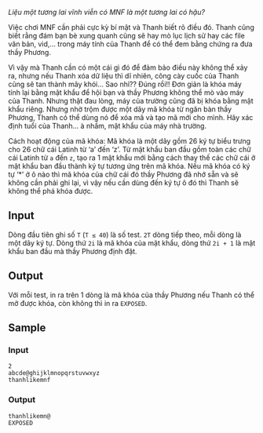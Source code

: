 *Liệu một tương lai vĩnh viễn có MNF là một tương lai có hậu?*

Việc chơi MNF cần phải cực kỳ bí mật và Thanh biết rõ điều đó. Thanh cũng biết rằng đám bạn bè xung quanh cũng sẽ hay mò lục lịch sử hay các file văn bản, vid,… trong máy tính của Thanh để có thể đem bằng chứng ra đưa thầy Phương.

Vì vậy mà Thanh cần có một cái gì đó để đảm bảo điều này không thể xảy ra, nhưng nếu Thanh xóa dữ liệu thì dĩ nhiên, công cày cuốc của Thanh cũng sẽ tan thành mây khói… Sao nhỉ?? Đúng rồi!! Đơn giản là khóa máy tính lại bằng mật khẩu để hội bạn và thầy Phương không thể mò vào máy của Thanh. Nhưng thật đau lòng, máy của trường cũng đã bị khóa bằng mật khẩu riêng. Nhưng nhờ trộm được một dãy mã khóa từ ngăn bàn thầy Phương, Thanh có thể dùng nó để xóa mã và tạo mã mới cho mình. Hãy xác định tuổi của Thanh… à nhầm, mật khẩu của máy nhà trường.

Cách hoạt động của mã khóa: Mã khóa là một dãy gồm 26 ký tự biểu trưng cho 26 chữ cái Latinh từ ‘a’ đến ‘z’. Từ mật khẩu ban đầu gồm toàn các chữ cái Latinh từ `a` đến `z`, tạo ra 1 mật khẩu mới bằng cách thay thế các chữ cái ở mật khẩu ban đầu thành ký tự tương ứng trên mã khóa. Nếu mã khóa có ký tự ‘\*’ ở ô nào thì mã khóa của chữ cái đó thầy Phương đã nhớ sẵn và sẽ không cần phải ghi lại, vì vậy nếu cần dùng đến ký tự ô đó thì Thanh sẽ không thể phá khóa được.

## Input

Dòng đầu tiên ghi số `T` (`T ≤ 40`) là số test. `2T` dòng tiếp theo, mỗi dòng là một dãy ký tự. Dòng thứ `2i` là mã khóa của mật khẩu, dòng thứ `2i + 1` là mật khẩu ban đầu mà thầy Phương định đặt.

## Output

Với mỗi test, in ra trên 1 dòng là mã khóa của thầy Phương nếu Thanh có thể mở được khóa, còn không thì in ra `EXPOSED`.

## Sample

### Input
```
2
abcde@ghijklmnopqrstuvwxyz
thanhlikemnf
```

### Output
```
thanhlikemn@
EXPOSED
```
